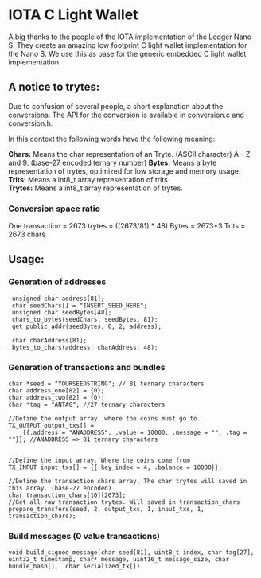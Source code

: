 # IOTA C Light Wallet

A big thanks to the people of the IOTA implementation of the Ledger Nano S.
They create an amazing low footprint C light wallet implementation for the Nano S.
We use this as base for the generic embedded C light wallet implementation.

## A notice to trytes:

Due to confusion of several people, a short explanation about the conversions.
The API for the conversion is available in conversion.c and conversion.h.

In this context the following words have the following meaning:

**Chars:** Means the char representation of an Tryte. (ASCII character) A - Z and 9.  (base-27 encoded ternary number)
**Bytes:** Means a byte representation of trytes, optimized for low storage and memory usage.  
**Trits:** Means a int8_t array representation of trits.   
**Trytes:** Means a int8_t array representation of trytes.

### Conversion space ratio

One transaction = 2673 trytes = ((2673/81) * 48) Bytes = 2673*3 Trits = 2673 chars


## Usage:
### Generation of addresses


```
 unsigned char address[81];
 char seedChars[] = "INSERT_SEED_HERE";
 unsigned char seedBytes[48];
 chars_to_bytes(seedChars, seedBytes, 81);
 get_public_addr(seedBytes, 0, 2, address);

 char charAddress[81];
 bytes_to_chars(address, charAddress, 48);
```

### Generation of transactions and bundles

```
char *seed = "YOURSEEDSTRING"; // 81 ternary characters
char address_one[82] = {0};
char address_two[82] = {0};
char *tag = "ANTAG"; //27 ternary characters

//Define the output array, where the coins must go to.
TX_OUTPUT output_txs[] = 
    {{.address = "ANADDRESS", .value = 10000, .message = "", .tag = ""}}; //ANADDRESS => 81 ternary characters


//Define the input array. Where the coins come from
TX_INPUT input_txs[] = {{.key_index = 4, .balance = 10000}};

//Define the transaction chars array. The char trytes will saved in this array. (base-27 encoded)
char transaction_chars[10][2673];
//Get all raw transaction trytes. Will saved in transaction_chars
prepare_transfers(seed, 2, output_txs, 1, input_txs, 1, transaction_chars);

```

### Build messages (0 value transactions)

```
void build_signed_message(char seed[81], uint8_t index, char tag[27], uint32_t timestamp, char* message, uint16_t message_size, char bundle_hash[],  char serialized_tx[])

```


